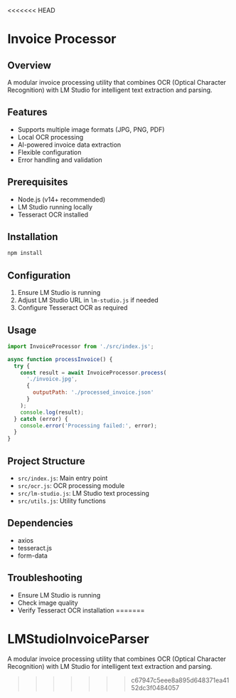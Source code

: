 <<<<<<< HEAD
# Invoice Processor

## Overview
A modular invoice processing utility that combines OCR (Optical Character Recognition) with LM Studio for intelligent text extraction and parsing.

## Features
- Supports multiple image formats (JPG, PNG, PDF)
- Local OCR processing
- AI-powered invoice data extraction
- Flexible configuration
- Error handling and validation

## Prerequisites
- Node.js (v14+ recommended)
- LM Studio running locally
- Tesseract OCR installed

## Installation
```bash
npm install
```

## Configuration
1. Ensure LM Studio is running
2. Adjust LM Studio URL in `lm-studio.js` if needed
3. Configure Tesseract OCR as required

## Usage
```javascript
import InvoiceProcessor from './src/index.js';

async function processInvoice() {
  try {
    const result = await InvoiceProcessor.process(
      './invoice.jpg', 
      { 
        outputPath: './processed_invoice.json' 
      }
    );
    console.log(result);
  } catch (error) {
    console.error('Processing failed:', error);
  }
}
```

## Project Structure
- `src/index.js`: Main entry point
- `src/ocr.js`: OCR processing module
- `src/lm-studio.js`: LM Studio text processing
- `src/utils.js`: Utility functions

## Dependencies
- axios
- tesseract.js
- form-data

## Troubleshooting
- Ensure LM Studio is running
- Check image quality
- Verify Tesseract OCR installation
=======
# LMStudioInvoiceParser
A modular invoice processing utility that combines OCR (Optical Character Recognition) with LM Studio for intelligent text extraction and parsing.
>>>>>>> c67947c5eee8a895d648371ea4152dc3f0484057
